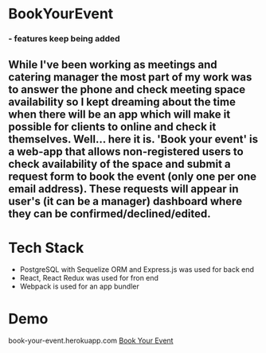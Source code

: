 # BookYourEvent

### - features keep being added
## While I've been working as meetings and catering manager the most part of my work was to answer the phone and check meeting space availability so I kept dreaming about the time when there will be an app which will make it possible for clients to online and check it themselves. Well... here it is.   'Book your event'  is a web-app that allows non-registered users to check availability of the space and submit a request form to book the event (only one per one email address). These requests will appear in user's (it can be a manager) dashboard where they can be confirmed/declined/edited.


# Tech Stack
* PostgreSQL with Sequelize ORM and Express.js was used for back end
* React, React Redux was used for fron end
* Webpack is used for an app bundler

# Demo
book-your-event.herokuapp.com
[Book Your Event](http://book-your-event.herokuapp.com/)
